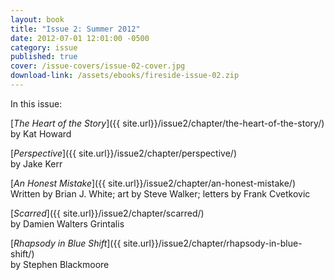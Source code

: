 ```yaml
---
layout: book
title: "Issue 2: Summer 2012"
date: 2012-07-01 12:01:00 -0500
category: issue
published: true
cover: /issue-covers/issue-02-cover.jpg
download-link: /assets/ebooks/fireside-issue-02.zip
---
```


In this issue:

[_The Heart of the Story_]({{ site.url}}/issue2/chapter/the-heart-of-the-story/)<br/>
by Kat Howard

[_Perspective_]({{ site.url}}/issue2/chapter/perspective/)<br/>
by Jake Kerr

[_An Honest Mistake_]({{ site.url}}/issue2/chapter/an-honest-mistake/)<br/>
Written by Brian J. White; art by Steve Walker; letters by Frank Cvetkovic

[_Scarred_]({{ site.url}}/issue2/chapter/scarred/)<br/>
by Damien Walters Grintalis

[_Rhapsody in Blue Shift_]({{ site.url}}/issue2/chapter/rhapsody-in-blue-shift/)<br/>
by Stephen Blackmoore
